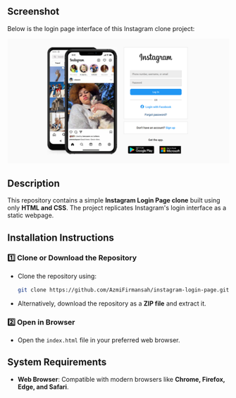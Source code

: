 ## Screenshot

Below is the login page interface of this Instagram clone project:

![Screenshot](https://github.com/AzmiFirmansah/instagram-login-page/blob/main/images/screenshot.png?raw=true)

## Description

This repository contains a simple **Instagram Login Page clone** built using only **HTML and CSS**. The project replicates Instagram's login interface as a static webpage.

## Installation Instructions

### 1️⃣ Clone or Download the Repository

- Clone the repository using:
  ```sh
  git clone https://github.com/AzmiFirmansah/instagram-login-page.git
  ```
- Alternatively, download the repository as a **ZIP file** and extract it.

### 2️⃣ Open in Browser

- Open the `index.html` file in your preferred web browser.

## System Requirements

- **Web Browser**: Compatible with modern browsers like **Chrome, Firefox, Edge, and Safari**.
